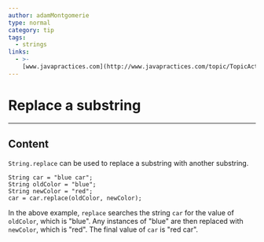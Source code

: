 ```yaml
---
author: adamMontgomerie
type: normal
category: tip
tags:
  - strings
links:
  - >-
    [www.javapractices.com](http://www.javapractices.com/topic/TopicAction.do?Id=80){website}
---
```


# Replace a substring


---

## Content

`String.replace` can be used to replace a substring with another substring.

```plain-text
String car = "blue car";
String oldColor = "blue";
String newColor = "red";
car = car.replace(oldColor, newColor);
```

In the above example, `replace` searches the string `car` for the value of `oldColor`, which is "blue". Any instances of "blue" are then replaced with `newColor`, which is "red". The final value of `car` is "red car".

